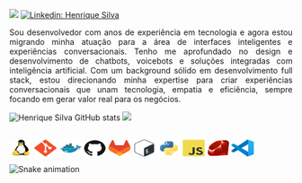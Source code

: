  
<a href = "mailto:miguel_reis08@protonmail.com"><img src="https://img.shields.io/badge/ProtonMail-8B89CC?style=for-the-badge&logo=protonmail&logoColor=white" target="_blank"></a>
[![Linkedin: Henrique Silva](https://img.shields.io/badge/-Henrique%20Silva-blue?style=flat-square&logo=Linkedin&logoColor=white&link=https://www.linkedin.com/in/henriquesilvadev/)](https://www.linkedin.com/in/henriquesilvadev/)

<p style="text-align: justify">
 Sou desenvolvedor com anos de experiência em tecnologia e agora estou migrando minha atuação para a área de interfaces inteligentes e experiências conversacionais. Tenho me aprofundado no design e desenvolvimento de chatbots, voicebots e soluções integradas com inteligência artificial. Com um background sólido em desenvolvimento full stack, estou direcionando minha expertise para criar experiências conversacionais que unam tecnologia, empatia e eficiência, sempre focando em gerar valor real para os negócios. 
</p>

![Henrique Silva GitHub stats](https://github-readme-stats.vercel.app/api?username=henriquehsilva&show_icons=true&theme=meko)
<img height="180em" src="https://github-readme-stats-git-masterrstaa-rickstaa.vercel.app/api/top-langs/?username=henriquehsilva&layout=compact&langs_count=7&theme=meko"/>

  
<div style="display: inline_block"><br>
  <img align="center" alt="MReis-Linux" height="30" width="40" src="https://raw.githubusercontent.com/devicons/devicon/master/icons/linux/linux-original.svg">
  <img align="center" alt="MReis-Git" height="30" width="40" src="https://raw.githubusercontent.com/devicons/devicon/master/icons/git/git-original.svg">
  <img align="center" alt="MReis-Docker" height="30" width="40" src="https://raw.githubusercontent.com/devicons/devicon/master/icons/docker/docker-original.svg">
  <img align="center" alt="MReis-GitHub" height="30" width="40" src="https://raw.githubusercontent.com/devicons/devicon/master/icons/github/github-original.svg">
  <img align="center" alt="MReis-GitLab" height="30" width="40" src="https://raw.githubusercontent.com/devicons/devicon/master/icons/gitlab/gitlab-original.svg">
  <img align="center" alt="MReis-Bash" height="30" width="40" src="https://raw.githubusercontent.com/devicons/devicon/master/icons/bash/bash-original.svg">
  <img align="center" alt="MReis-Python" height="30" width="40" src="https://raw.githubusercontent.com/devicons/devicon/master/icons/python/python-original.svg">
  <img align="center" alt="MReis-Go" height="30" width="40" src="https://raw.githubusercontent.com/devicons/devicon/master/icons/javascript/javascript-original.svg">
   <img align="center" alt="MReis-Go" height="30" width="40" src="https://raw.githubusercontent.com/devicons/devicon/master/icons/ruby/ruby-original.svg">
  <img align="center" alt="MReis-Vim" height="30" width="40" src="https://raw.githubusercontent.com/devicons/devicon/master/icons/vscode/vscode-original.svg">
</div>


![Snake animation](https://github.com/danielbped/danielbped/blob/output/github-contribution-grid-snake.svg)
